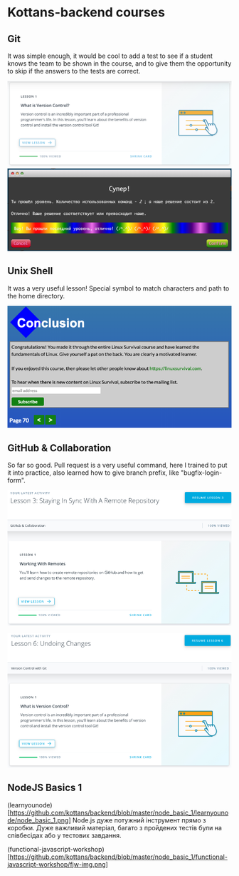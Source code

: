 # Kottans-backend courses

## Git
It was simple enough, it would be cool to add a test to see if a student knows the team to be shown in the course, and to give them the opportunity to skip if the answers to the tests are correct.

![img1](https://github.com/Synkevych/kottans-backend/blob/master/task_git/img1.png)
![img2](https://github.com/Synkevych/kottans-backend/blob/master/task_git/img4.png)

## Unix Shell
It was a very useful lesson! Special symbol to match characters and path to the home directory.

![img3](https://github.com/Synkevych/kottans-backend/blob/master/task_unix_shell/img_linux_1.png)

## GitHub & Collaboration
So far so good. Pull request is a very useful command, here I trained to put it into practice, also learned how to give branch prefix, like "bugfix-login-form". 

![img4](https://github.com/Synkevych/kottans-backend/blob/master/task_git-collaboration/img_git_collaboration_1.png)

![img5](https://github.com/Synkevych/kottans-backend/blob/master/task_git-collaboration/img_git_collaboration_2.png)  

## NodeJS Basics 1
(learnyounode)[https://github.com/kottans/backend/blob/master/node_basic_1/learnyounode/node_basic_1.png]
Node.js дуже потужний інструмент прямо з коробки. 
Дуже важливий матеріал, багато з пройдених тестів були на співбесідах або у тестових завдання.

(functional-javascript-workshop)[https://github.com/kottans/backend/blob/master/node_basic_1/functional-javascript-workshop/fjw-img.png]